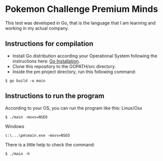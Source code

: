 # Pokemon Challenge Premium Minds

This test was developed in Go, that is the language that I am learning and working in my actual company.


## Instructions for compilation

 - Install Go distribution according your Operational System following the instructions here: [Go Installation](https://golang.org/doc/install).
 - Clone this repository to the GOPATH/src directory.
 - Inside the pm project directory, run this following command:

```
$ go build -o main
```

## Instructions to run the program

According to your OS, you can run the program like this:
Linux/Osx
```
$ ./main -movs=NSEO
```
Windows
```
c:\...\pm\main.exe -movs=NSEO
```
There is a little help to check the command:
```
$ ./main -h
```
